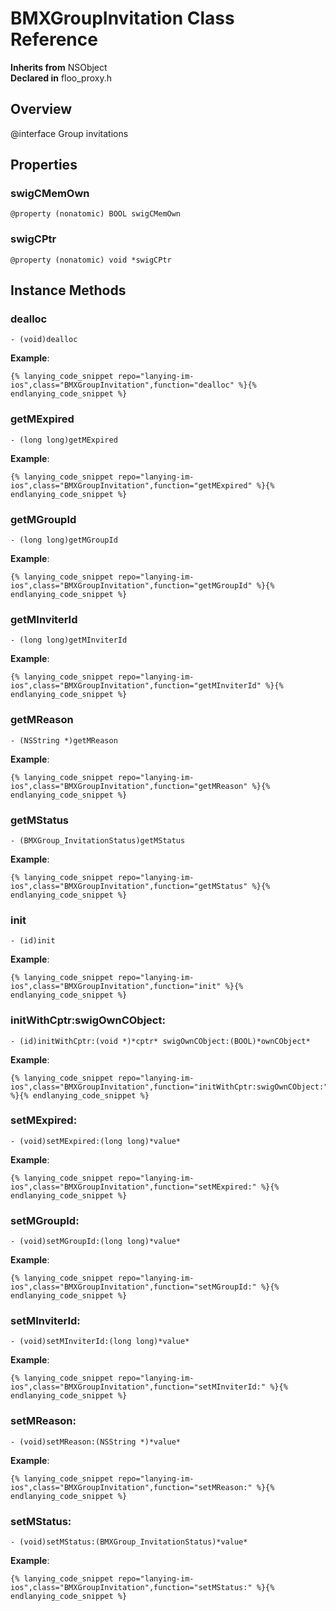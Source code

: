 # BMXGroupInvitation Class Reference

  **Inherits from** NSObject  
  **Declared in** floo_proxy.h  

## Overview

@interface Group invitations

## Properties

<a name="//api/name/swigCMemOwn" title="swigCMemOwn"></a>
### swigCMemOwn

`@property (nonatomic) BOOL swigCMemOwn`

<a name="//api/name/swigCPtr" title="swigCPtr"></a>
### swigCPtr

`@property (nonatomic) void *swigCPtr`

<a title="Instance Methods" name="instance_methods"></a>
## Instance Methods

<a name="//api/name/dealloc" title="dealloc"></a>
### dealloc

`- (void)dealloc`

<a name="//api/name/getMExpired" title="getMExpired"></a>
**Example**:
```
{% lanying_code_snippet repo="lanying-im-ios",class="BMXGroupInvitation",function="dealloc" %}{% endlanying_code_snippet %}
```
### getMExpired

`- (long long)getMExpired`

<a name="//api/name/getMGroupId" title="getMGroupId"></a>
**Example**:
```
{% lanying_code_snippet repo="lanying-im-ios",class="BMXGroupInvitation",function="getMExpired" %}{% endlanying_code_snippet %}
```
### getMGroupId

`- (long long)getMGroupId`

<a name="//api/name/getMInviterId" title="getMInviterId"></a>
**Example**:
```
{% lanying_code_snippet repo="lanying-im-ios",class="BMXGroupInvitation",function="getMGroupId" %}{% endlanying_code_snippet %}
```
### getMInviterId

`- (long long)getMInviterId`

<a name="//api/name/getMReason" title="getMReason"></a>
**Example**:
```
{% lanying_code_snippet repo="lanying-im-ios",class="BMXGroupInvitation",function="getMInviterId" %}{% endlanying_code_snippet %}
```
### getMReason

`- (NSString *)getMReason`

<a name="//api/name/getMStatus" title="getMStatus"></a>
**Example**:
```
{% lanying_code_snippet repo="lanying-im-ios",class="BMXGroupInvitation",function="getMReason" %}{% endlanying_code_snippet %}
```
### getMStatus

`- (BMXGroup_InvitationStatus)getMStatus`

<a name="//api/name/init" title="init"></a>
**Example**:
```
{% lanying_code_snippet repo="lanying-im-ios",class="BMXGroupInvitation",function="getMStatus" %}{% endlanying_code_snippet %}
```
### init

`- (id)init`

<a name="//api/name/initWithCptr:swigOwnCObject:" title="initWithCptr:swigOwnCObject:"></a>
**Example**:
```
{% lanying_code_snippet repo="lanying-im-ios",class="BMXGroupInvitation",function="init" %}{% endlanying_code_snippet %}
```
### initWithCptr:swigOwnCObject:

`- (id)initWithCptr:(void *)*cptr* swigOwnCObject:(BOOL)*ownCObject*`

<a name="//api/name/setMExpired:" title="setMExpired:"></a>
**Example**:
```
{% lanying_code_snippet repo="lanying-im-ios",class="BMXGroupInvitation",function="initWithCptr:swigOwnCObject:" %}{% endlanying_code_snippet %}
```
### setMExpired:

`- (void)setMExpired:(long long)*value*`

<a name="//api/name/setMGroupId:" title="setMGroupId:"></a>
**Example**:
```
{% lanying_code_snippet repo="lanying-im-ios",class="BMXGroupInvitation",function="setMExpired:" %}{% endlanying_code_snippet %}
```
### setMGroupId:

`- (void)setMGroupId:(long long)*value*`

<a name="//api/name/setMInviterId:" title="setMInviterId:"></a>
**Example**:
```
{% lanying_code_snippet repo="lanying-im-ios",class="BMXGroupInvitation",function="setMGroupId:" %}{% endlanying_code_snippet %}
```
### setMInviterId:

`- (void)setMInviterId:(long long)*value*`

<a name="//api/name/setMReason:" title="setMReason:"></a>
**Example**:
```
{% lanying_code_snippet repo="lanying-im-ios",class="BMXGroupInvitation",function="setMInviterId:" %}{% endlanying_code_snippet %}
```
### setMReason:

`- (void)setMReason:(NSString *)*value*`

<a name="//api/name/setMStatus:" title="setMStatus:"></a>
**Example**:
```
{% lanying_code_snippet repo="lanying-im-ios",class="BMXGroupInvitation",function="setMReason:" %}{% endlanying_code_snippet %}
```
### setMStatus:

`- (void)setMStatus:(BMXGroup_InvitationStatus)*value*`

**Example**:
```
{% lanying_code_snippet repo="lanying-im-ios",class="BMXGroupInvitation",function="setMStatus:" %}{% endlanying_code_snippet %}
```
